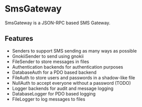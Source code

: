 SmsGateway
==========

SmsGateway is a JSON-RPC based SMS Gateway.

Features
--------

* Senders to support SMS sending as many ways as possible
 * GnokiiSender to send using gnokii
 * FileSender to store messages in files
* Authentication backends for authentication purposes
 * DatabaseAuth for a PDO based backend
 * FileAuth to store users and passwords in a shadow-like file
 * NullAuth to accept everyone without a password (TODO)
* Logger backends for audit and message logging
 * DatabaseLogger for PDO based logging
 * FileLogger to log messages to files
